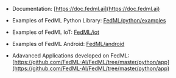 - Documentation: [https://doc.fedml.ai](https://doc.fedml.ai)

- Examples of FedML Python Library: [FedML/python/examples](./../python/examples)

- Examples of FedML IoT: [FedML/iot](../iot)

- Examples of FedML Android: [FedML/android](../android)

- Adavanced Applications developed on FedML: [https://github.com/FedML-AI/FedML/tree/master/python/app](https://github.com/FedML-AI/FedML/tree/master/python/app) 
